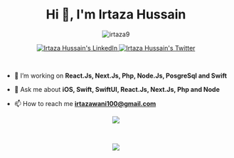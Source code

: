 <h1 align="center">Hi 👋, I'm Irtaza Hussain</h1>

<p align="center"> <img src="https://komarev.com/ghpvc/?username=irtaza9&label=Profile%20views&color=0e75b6&style=flat" alt="irtaza9" /> </p>

<p align="center">

</p>

<p align="center">  
 <a href="https://www.linkedin.com/in/irtaza-hussain/">
    <img alt="Irtaza Hussain's LinkedIn" src="https://img.shields.io/badge/LinkedIn-0077B5?style=for-the-badge&logo=linkedin&logoColor=white">
  </a>
   <a href="https://twitter.com/IrtazaHussain_">
    <img alt="Irtaza Hussain's Twitter" src="https://img.shields.io/badge/Twitter-1DA1F2?style=for-the-badge&logo=twitter&logoColor=white">
  </a>

</p>
<br />

- 🌱 I’m working on **React.Js, Next.Js, Php, Node.Js, PosgreSql and Swift**

- 💬 Ask me about **iOS, Swift, SwiftUI, React.Js, Next.Js, Php and Node**

- 📫 How to reach me **irtazawani100@gmail.com**

<p align="center">
  <img src="https://github-readme-stats.vercel.app/api?username=irtaza9&count_private=true&show_icons=true" />
</p>
<br />
<p align="center">
  <img src="https://github-readme-streak-stats.herokuapp.com/?user=irtaza9&" />
</p>
